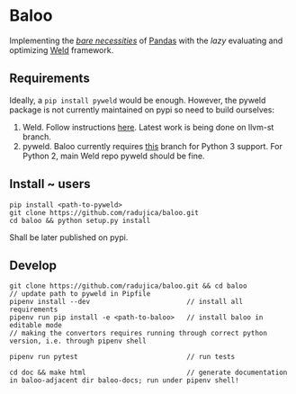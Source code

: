 # Baloo

Implementing the [*bare necessities*](https://www.youtube.com/watch?v=08NlhjpVFsU) 
of [Pandas](https://pandas.pydata.org/) with the *lazy* evaluating
and optimizing [Weld](https://github.com/weld-project/weld) framework.

## Requirements
Ideally, a `pip install pyweld` would be enough. However, the pyweld package is not currently maintained on pypi 
so need to build ourselves:

1) Weld. Follow instructions [here](https://github.com/weld-project/weld). Latest work is being done on llvm-st branch.
2) pyweld. Baloo currently requires [this](https://github.com/radujica/weld/tree/pyweld3) branch for Python 3 support. 
For Python 2, main Weld repo pyweld should be fine. 

## Install ~ users
    pip install <path-to-pyweld>
    git clone https://github.com/radujica/baloo.git
    cd baloo && python setup.py install
    
Shall be later published on pypi.

## Develop
    git clone https://github.com/radujica/baloo.git && cd baloo
    // update path to pyweld in Pipfile
    pipenv install --dev                        // install all requirements
    pipenv run pip install -e <path-to-baloo>   // install baloo in editable mode
    // making the convertors requires running through correct python version, i.e. through pipenv shell
    
    pipenv run pytest                           // run tests
    
    cd doc && make html                         // generate documentation in baloo-adjacent dir baloo-docs; run under pipenv shell!
